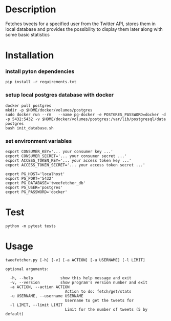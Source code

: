 # Description
Fetches tweets for a specified user from the Twitter API, stores them in local
database and provides the possibility to display them later along with some
basic statistics

# Installation
### install pyton dependencies
```shellscript
pip install -r requirements.txt
```

### setup local postgres database with docker
```shellscript
docker pull postgres
mkdir -p $HOME/docker/volumes/postgres
sudo docker run --rm   --name pg-docker -e POSTGRES_PASSWORD=docker -d -p 5432:5432 -v $HOME/docker/volumes/postgres:/var/lib/postgresql/data  postgres
bash init_database.sh
```
### set environment variables
```shellscript
export CONSUMER_KEY='... your consumer key ...'
export CONSUMER_SECRET='... your consumer secret ...'
export ACCESS_TOKEN_KEY='... your access token key ...'
export ACCESS_TOKEN_SECRET='... your access token secret ...'

export PG_HOST='localhost'
export PG_PORT='5432'
export PG_DATABASE='tweefetcher_db'
export PG_USER='postgres'
export PG_PASSWORD='docker'
```
# Test
```
python -m pytest tests
```
# Usage
```
tweefetcher.py [-h] [-v] [-a ACTION] [-u USERNAME] [-l LIMIT]

optional arguments:

  -h, --help            show this help message and exit
  -v, --version         show program's version number and exit
  -a ACTION, --action ACTION
                          Action to do: fetch/get/stats
  -u USERNAME, --username USERNAME
                          Username to get the tweets for
  -l LIMIT, --limit LIMIT
                          Limit for the number of tweets (5 by default)
```
